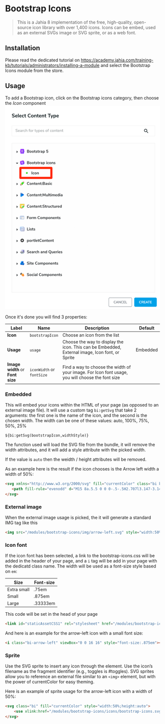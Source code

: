 # Bootstrap Icons

> This is a Jahia 8 implementation of the free, high-quality, open-source icon library with over 1,400 icons. Icons can be embed, used as an external SVGs image or SVG sprite, or as a web font.

## Installation
Please read the dedicated tutorial on https://academy.jahia.com/training-kb/tutorials/administrators/installing-a-module and select the Bootstrap Icons module from the store.

## Usage 

To add a Bootstrap icon, click on the Bootstrap icons category, then choose the *Icon* component
![alt_text](images/pick-icon-component.png "Pick icon")

Once it's done you will find 3 properties:

| Label | Name | Description | Default | 
| --- | --- | --- | --- |  
|**Icon**|`bootstrapIcon`|Choose an icon from the list|
|**Usage**|`usage`|Choose the way to display the icon. This can be Embedded, External image, Icon font, or Sprite|Embedded|
|**Image width** or<br>**Font size**|`iconWidth` or<br>`fontSize`|Find a way to choose the width of your image. For Icon font usage, you will choose the font size||

### Embedded

This will embed your icons within the HTML of your page (as opposed to an external image file). 
It will use a custom tag `bi:getSvg` that take 2 arguments: the first one is the name of the icon, and the second is the chosen width. The width can be one of these values:  auto, 100%, 75%, 50%, 25%

```
${bi:getSvg(bootstrapIcon,widthStyle)}
```
The function used will load the SVG file from the bundle, it will remove the width attributes, and it will add a style attribute with the picked width.

If the value is `auto` then the weidth / height attributes will be removed.

As an example here is the result if the icon chooses is the Arrow left width a width of 50%:
````html
<svg xmlns="http://www.w3.org/2000/svg" fill="currentColor" class="bi bi-arrow-left" viewBox="0 0 16 16" style="width:50%;height:auto"> 
   <path fill-rule="evenodd" d="M15 8a.5.5 0 0 0-.5-.5H2.707l3.147-3.146a.5.5 0 1 0-.708-.708l-4 4a.5.5 0 0 0 0 .708l4 4a.5.5 0 0 0 .708-.708L2.707 8.5H14.5A.5.5 0 0 0 15 8z"></path> 
</svg>
````

### External image

When the external image usage is picked, the it will generate a standard IMG tag like this
```html
<img src="/modules/bootstrap-icons/img/arrow-left.svg" style="width:50%;height:auto" alt="arrow-left">
```

### Icon font

If the icon font has been selected, a link to the bootstrap-icons.css will be added in the header of your page, and a `i` tag will be add in your page with the dedicatd class name.
The width will be used as a font-size style based on `em`:

| Size | Font-size |
| --- | --- | 
| Extra small| .75em |
| Small| .875em |
| Large| .33333em |

This code will be set in the head of your page
```html
<link id="staticAssetCSS1" rel="stylesheet" href="/modules/bootstrap-icons/css/bootstrap-icons.css" media="screen" type="text/css"/>
```
And here is an example for the arrow-left icon with a small font size:
```html
<i class="bi-arrow-left" viewBox="0 0 16 16" style="font-size:.875em"></i>
```

### Sprite

Use the SVG sprite to insert any icon through the <use> element. 
Use the icon’s filename as the fragment identifier (e.g., toggles is #toggles). SVG sprites allow you to reference an external file similar to an `<img>` element, but with the power of currentColor for easy theming.

Here is an example of sprite usage for the arrow-left icon with a width of 50%:
```html
<svg class="bi" fill="currentColor" style="width:50%;height:auto">
    <use xlink:href="/modules/bootstrap-icons/icons/bootstrap-icons.svg#arrow-left"/>
</svg>
```


